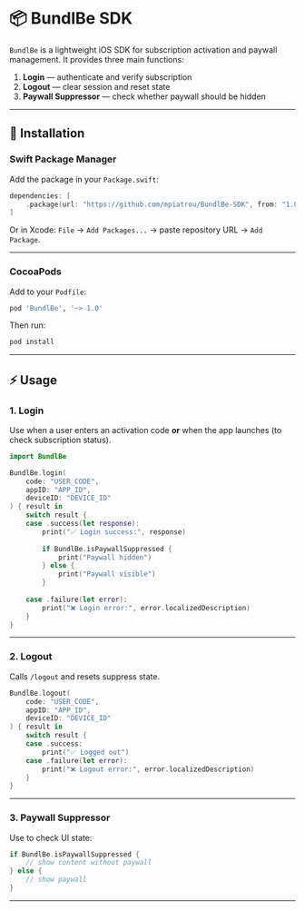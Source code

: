 # 📦 BundlBe SDK

`BundlBe` is a lightweight iOS SDK for subscription activation and paywall management.
It provides three main functions:

1. **Login** — authenticate and verify subscription
2. **Logout** — clear session and reset state
3. **Paywall Suppressor** — check whether paywall should be hidden

---

## 🚀 Installation

### Swift Package Manager

Add the package in your `Package.swift`:

```swift
dependencies: [
    .package(url: "https://github.com/mpiatrou/BundlBe-SDK", from: "1.0")
]
```

Or in Xcode:
`File` → `Add Packages...` → paste repository URL → `Add Package`.

---

### CocoaPods

Add to your `Podfile`:

```ruby
pod 'BundlBe', '~> 1.0'
```

Then run:

```bash
pod install
```

---

## ⚡ Usage

### 1. Login

Use when a user enters an activation code **or** when the app launches (to check subscription status).

```swift
import BundlBe

BundlBe.login(
    code: "USER_CODE",
    appID: "APP_ID",
    deviceID: "DEVICE_ID"
) { result in
    switch result {
    case .success(let response):
        print("✅ Login success:", response)
        
        if BundlBe.isPaywallSuppressed {
            print("Paywall hidden")
        } else {
            print("Paywall visible")
        }
        
    case .failure(let error):
        print("❌ Login error:", error.localizedDescription)
    }
}
```

---

### 2. Logout

Calls `/logout` and resets suppress state.

```swift
BundlBe.logout(
    code: "USER_CODE",
    appID: "APP_ID",
    deviceID: "DEVICE_ID"
) { result in
    switch result {
    case .success:
        print("✅ Logged out")
    case .failure(let error):
        print("❌ Logout error:", error.localizedDescription)
    }
}
```

---

### 3. Paywall Suppressor

Use to check UI state:

```swift
if BundlBe.isPaywallSuppressed {
    // show content without paywall
} else {
    // show paywall
}
```

---
